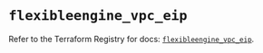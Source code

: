 # `flexibleengine_vpc_eip`

Refer to the Terraform Registry for docs: [`flexibleengine_vpc_eip`](https://registry.terraform.io/providers/flexibleenginecloud/flexibleengine/1.46.0/docs/resources/vpc_eip).
